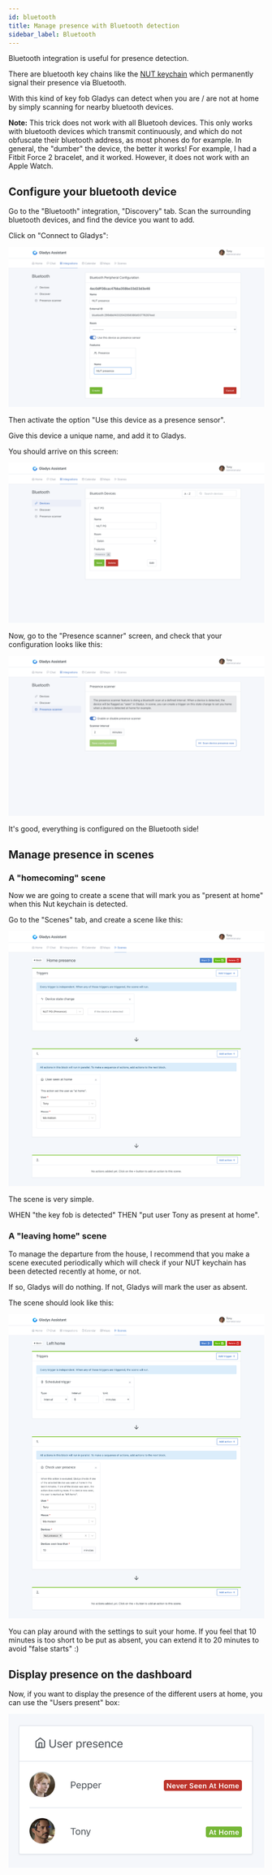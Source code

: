 ```yaml
---
id: bluetooth
title: Manage presence with Bluetooth detection
sidebar_label: Bluetooth
---
```


Bluetooth integration is useful for presence detection.

There are bluetooth key chains like the [NUT keychain](https://www.amazon.com/gp/product/B08K3124JR/ref=as_li_qf_asin_il_tl?ie=UTF8&tag=gladproj-20&creative=9325&linkCode=as2&creativeASIN=B08K3124JR&linkId=5688d18164e92becabd17c6d49fdd778) which permanently signal their presence via Bluetooth.

With this kind of key fob Gladys can detect when you are / are not at home by simply scanning for nearby bluetooth devices.

**Note:** This trick does not work with all Bluetooh devices. This only works with bluetooth devices which transmit continuously, and which do not obfuscate their bluetooth address, as most phones do for example. In general, the "dumber" the device, the better it works! For example, I had a Fitbit Force 2 bracelet, and it worked. However, it does not work with an Apple Watch.

## Configure your bluetooth device

Go to the "Bluetooth" integration, "Discovery" tab. Scan the surrounding bluetooth devices, and find the device you want to add.

Click on "Connect to Gladys":

![Configure bluetooth device](../../static/img/docs/en/configuration/bluetooth/configure-device.png)

Then activate the option "Use this device as a presence sensor".

Give this device a unique name, and add it to Gladys.

You should arrive on this screen:

![Configure bluetooth device](../../static/img/docs/en/configuration/bluetooth/device-list.png)

Now, go to the "Presence scanner" screen, and check that your configuration looks like this:

![Configure bluetooth device](../../static/img/docs/en/configuration/bluetooth/presence-scanner.png)

It's good, everything is configured on the Bluetooth side!

## Manage presence in scenes

### A "homecoming" scene

Now we are going to create a scene that will mark you as "present at home" when this Nut keychain is detected.

Go to the "Scenes" tab, and create a scene like this:

![Return home scene](../../static/img/docs/en/configuration/bluetooth/back-at-home-scene.png)

The scene is very simple.

WHEN "the key fob is detected" THEN "put user Tony as present at home".

### A "leaving home" scene

To manage the departure from the house, I recommend that you make a scene executed periodically which will check if your NUT keychain has been detected recently at home, or not.

If so, Gladys will do nothing. If not, Gladys will mark the user as absent.

The scene should look like this:

![Scene leaving home](../../static/img/docs/en/configuration/bluetooth/left-home-scene.png)

You can play around with the settings to suit your home. If you feel that 10 minutes is too short to be put as absent, you can extend it to 20 minutes to avoid "false starts" :)

## Display presence on the dashboard

Now, if you want to display the presence of the different users at home, you can use the "Users present" box:

![Presence dashboard](../../static/img/docs/en/configuration/bluetooth/user-presence-dashboard.png)
